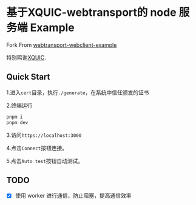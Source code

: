 # 基于XQUIC-webtransport的 node 服务端 Example

Fork From [webtransport-webclient-example](https://github.com/Sy0307/webtransport-webclient-example)

特别鸣谢[XQUIC](https://github.com/alibaba/xquic).

## Quick Start

1.进入`cert`目录，执行`./generate`，在系统中信任颁发的证书

2.终端运行

```bash
pnpm i
pnpm dev
```

3.访问`https://localhost:3000`

4.点击`Connect`按钮连接。

5.点击`Auto test`按钮自动测试。

## TODO

- [x] 使用 worker 进行通信，防止阻塞，提高通信效率
